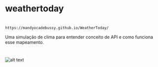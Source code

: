 # weathertoday
#
`https://mandyocadebussy.github.io/WeatherToday/`

Uma simulação de clima para entender conceito de API e como funciona esse mapeamento.
#
![alt text](https://i.imgur.com/HrrX0qK.png)
